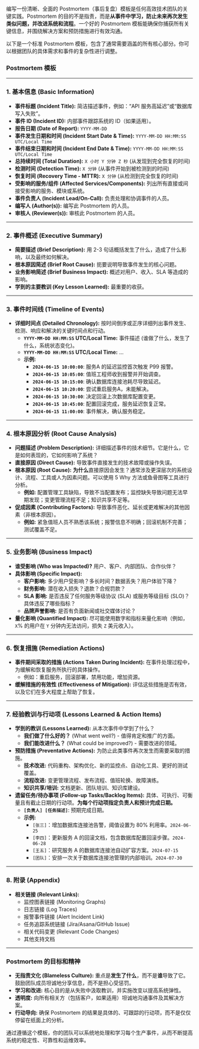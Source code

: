 

编写一份清晰、全面的 Postmortem（事后复盘）模板是任何高效技术团队的关键实践。Postmortem 的目的不是指责，而是**从事件中学习，防止未来再次发生类似问题，并改进系统和流程**。一个好的 Postmortem 模板能确保你捕获所有关键信息，并围绕解决方案和预防措施进行有效沟通。

以下是一个标准 Postmortem 模板，包含了通常需要涵盖的所有核心部分。你可以根据团队的具体需求和事件的复杂性进行调整。


### **Postmortem 模板**

---

### **1. 基本信息 (Basic Information)**

- **事件标题 (Incident Title):** 简洁描述事件，例如：“API 服务高延迟”或“数据库写入失败”。
- **事件 ID (Incident ID):** 内部事件跟踪系统的 ID（如果适用）。
- **报告日期 (Date of Report):** `YYYY-MM-DD`
- **事件发生日期和时间 (Incident Start Date & Time):** `YYYY-MM-DD HH:MM:SS UTC/Local Time`
- **事件结束日期和时间 (Incident End Date & Time):** `YYYY-MM-DD HH:MM:SS UTC/Local Time`
- **总持续时间 (Total Duration):** `X 小时 Y 分钟 Z 秒` (从发现到完全恢复的时间)
- **检测时间 (Detection Time):** `X 分钟` (从事件开始到被检测到的时间)
- **恢复时间 (Recovery Time - MTTR):** `X 分钟` (从检测到完全恢复的时间)
- **受影响的服务/组件 (Affected Services/Components):** 列出所有直接或间接受影响的服务、模块或系统。
- **事件负责人 (Incident Lead/On-Call):** 负责处理和协调事件的人员。
- **编写人 (Author(s)):** 编写此 Postmortem 的人员。
- **审核人 (Reviewer(s)):** 审核此 Postmortem 的人员。

---

### **2. 事件概述 (Executive Summary)**

- **简要描述 (Brief Description):** 用 2-3 句话概括发生了什么，造成了什么影响，以及最终如何解决。
- **根本原因简述 (Brief Root Cause):** 扼要说明导致事件发生的核心问题。
- **业务影响简述 (Brief Business Impact):** 概述对用户、收入、SLA 等造成的影响。
- **学到的主要教训 (Key Lesson Learned):** 最重要的收获。

---

### **3. 事件时间线 (Timeline of Events)**

- **详细时间点 (Detailed Chronology):** 按时间倒序或正序详细列出事件发生、检测、响应和解决的关键时间点和行动。
    - **`YYYY-MM-DD HH:MM:SS` UTC/Local Time:** 事件描述 (谁做了什么，发生了什么，系统状态变化)。
    - **`YYYY-MM-DD HH:MM:SS` UTC/Local Time:** ...
    - **示例:**
        - **`2024-06-15 10:00:00`**: 服务A 的延迟监控首次触发 P99 报警。
        - **`2024-06-15 10:05:00`**: 值班工程师收到报警并开始调查。
        - **`2024-06-15 10:15:00`**: 确认数据库连接池耗尽导致延迟。
        - **`2024-06-15 10:20:00`**: 尝试重启服务A，未能解决。
        - **`2024-06-15 10:30:00`**: 决定回滚上次数据库配置变更。
        - **`2024-06-15 10:45:00`**: 配置回滚完成，服务延迟恢复正常。
        - **`2024-06-15 11:00:00`**: 事件解决，确认服务稳定。

---

### **4. 根本原因分析 (Root Cause Analysis)**

- **问题描述 (Problem Description):** 详细描述事件的技术细节。它是什么，它是如何表现的，它如何影响了系统？
- **直接原因 (Direct Cause):** 导致事件直接发生的技术故障或操作失误。
- **根本原因 (Root Cause):** **为什么**直接原因会发生？通常涉及更深层次的系统设计、流程、工具或人为因素问题。可以使用 5 Why 方法或鱼骨图等工具进行分析。
    - **例如:** 配置管理工具缺陷，导致不当配置发布；监控缺失导致问题无法早期发现；变更管理流程不足；知识共享不足等。
- **促成因素 (Contributing Factors):** 导致事件恶化、延长或更难解决的其他因素（非根本原因）。
    - **例如:** 紧急值班人员不熟悉该系统；报警信息不明确；回滚机制不完善；测试覆盖不足。

---

### **5. 业务影响 (Business Impact)**

- **谁受影响 (Who was Impacted)?** 用户、客户、内部团队、合作伙伴？
- **具体影响 (Specific Impact):**
    - **客户影响:** 多少用户受影响？多长时间？数据丢失？用户体验下降？
    - **财务影响:** 潜在收入损失？退款？合规罚款？
    - **SLA 影响:** 是否违反了任何服务等级协议 (SLA) 或服务等级目标 (SLO)？具体违反了哪些指标？
    - **品牌声誉影响:** 是否有负面新闻或社交媒体讨论？
- **量化影响 (Quantified Impact):** 尽可能使用数字和指标来量化影响（例如，`X`% 的用户在 `Y` 分钟内无法访问，损失 `Z` 美元收入）。

---

### **6. 恢复措施 (Remediation Actions)**

- **事件期间采取的措施 (Actions Taken During Incident):** 在事件处理过程中，为缓解和恢复服务所执行的具体操作。
    - 例如：重启服务，回滚部署，禁用功能，增加资源。
- **缓解措施的有效性 (Effectiveness of Mitigation):** 评估这些措施是否有效，以及它们在多大程度上帮助了恢复。

---

### **7. 经验教训与行动项 (Lessons Learned & Action Items)**

- **学到的教训 (Lessons Learned):** 从本次事件中学到了什么？
    - **我们做了什么好的？** (What went well?) - 值得肯定和推广的方面。
    - **我们能改进什么？** (What could be improved?) - 需要改进的领域。
- **预防措施 (Preventative Actions):** 为防止此类事件再次发生而需要采取的措施。
    - **技术改进:** 代码重构、架构优化、新的监控点、自动化工具、更好的测试覆盖。
    - **流程改进:** 变更管理流程、发布流程、值班轮换、故障演练。
    - **知识共享/培训:** 文档更新、团队培训、知识库建设。
- **遗留任务/待办事项 (Follow-up Tasks/Backlog Items):** 具体、可执行、可衡量且有截止日期的行动项。**为每个行动项指定负责人和预计完成日期。**
    - **`[负责人] [任务描述]`**: 预期完成日期。
    - **示例:**
        - `[张三]`：增加数据库连接池告警，阈值设置为 80% 利用率。`2024-06-25`
        - `[李四]`：更新服务 A 的回滚文档，包含数据库配置回滚步骤。`2024-06-28`
        - `[王五]`：研究服务 A 的数据库连接池自动扩容方案。`2024-07-15`
        - `[团队]`：安排一次关于数据库连接池管理的内部培训。`2024-07-30`

---

### **8. 附录 (Appendix)**

- **相关链接 (Relevant Links):**
    - 监控图表链接 (Monitoring Graphs)
    - 日志链接 (Log Traces)
    - 报警事件链接 (Alert Incident Link)
    - 任务追踪系统链接 (Jira/Asana/GitHub Issue)
    - 相关代码变更 (Relevant Code Changes)
    - 其他支持文档

---

### **Postmortem 的目标和精神**

- **无指责文化 (Blameless Culture):** 重点是**发生了什么**，而不是**谁**导致了它。鼓励团队成员坦诚地分享信息，而不是担心受惩罚。
- **学习和改进:** 核心目的是从失败中汲取教训，并实施改变以提高系统弹性。
- **透明度:** 向所有相关方（包括客户，如果适用）坦诚地沟通事件及其解决方案。
- **行动导向:** 确保 Postmortem 的结果是具体的、可跟踪的行动项，而不是仅仅停留在纸面上的分析。

通过遵循这个模板，你的团队可以系统地处理和学习每个生产事件，从而不断提高系统的稳定性、可靠性和运维效率。